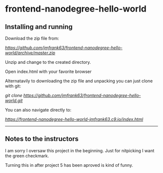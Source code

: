 # frontend-nanodegree-hello-world

## Installing and running
Download the zip file from: 

*https://github.com/jmfrank63/frontend-nanodegree-hello-world/archive/master.zip*

Unzip and change to the created directory.

Open index.html with your favorite browser

Alternatavily to downloading the zip file and unpacking you can just clone with git:

*git clone https://github.com/jmfrank63/frontend-nanodegree-hello-world.git*

You can also navigate directly to:

*https://frontend-nanodegree-hello-world-jmfrank63.c9.io/index.html*

--------------------------------------------------------------------------------------------

## Notes to the instructors

I am sorry I oversaw this project in the beginning. Just for nitpicking I want the green checkmark.

Turning this in after project 5 has been aproved is kind of funny.
